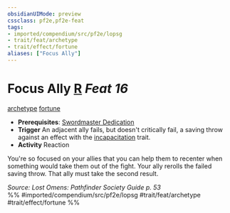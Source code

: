 ```yaml
---
obsidianUIMode: preview
cssclass: pf2e,pf2e-feat
tags:
- imported/compendium/src/pf2e/lopsg
- trait/feat/archetype
- trait/effect/fortune
aliases: ["Focus Ally"]
---
```

# Focus Ally  [R](chapter-9-playing-the-game.md#Actions "Reaction") *Feat 16*  
[archetype](archetype.md)  [fortune](fortune.md)  

- **Prerequisites**: [Swordmaster Dedication](swordmaster-dedication-locg.md)
- **Trigger** An adjacent ally fails, but doesn't critically fail, a saving throw against an effect with the [incapacitation](incapacitation.md) trait.
- **Activity** Reaction

You're so focused on your allies that you can help them to recenter when something would take them out of the fight. Your ally rerolls the failed saving throw. That ally must take the second result.

*Source: Lost Omens: Pathfinder Society Guide p. 53*  
%% #imported/compendium/src/pf2e/lopsg #trait/feat/archetype #trait/effect/fortune %%